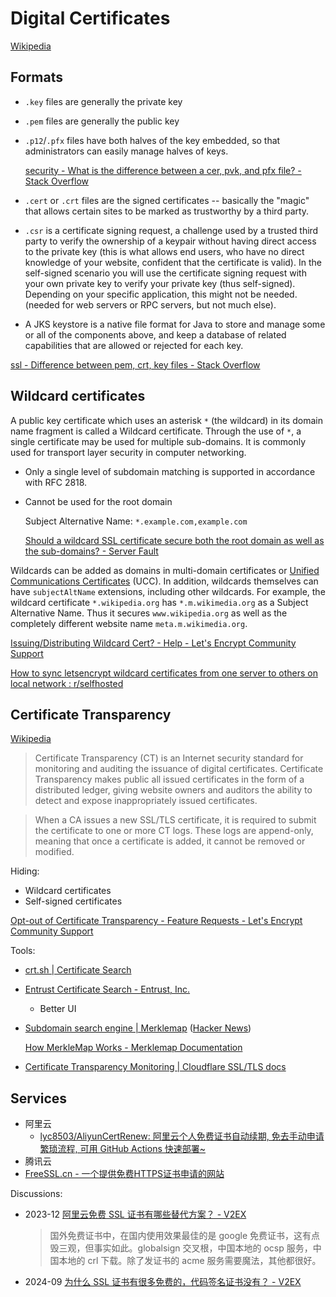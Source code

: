 # Digital Certificates
[Wikipedia](https://en.wikipedia.org/wiki/Public_key_certificate)

## Formats
- `.key` files are generally the private key
- `.pem` files are generally the public key
- `.p12`/`.pfx` files have both halves of the key embedded, so that administrators can easily manage halves of keys.

  [security - What is the difference between a cer, pvk, and pfx file? - Stack Overflow](https://stackoverflow.com/questions/2292495/what-is-the-difference-between-a-cer-pvk-and-pfx-file?rq=3)

- `.cert` or `.crt` files are the signed certificates -- basically the "magic" that allows certain sites to be marked as trustworthy by a third party.
- `.csr` is a certificate signing request, a challenge used by a trusted third party to verify the ownership of a keypair without having direct access to the private key (this is what allows end users, who have no direct knowledge of your website, confident that the certificate is valid). In the self-signed scenario you will use the certificate signing request with your own private key to verify your private key (thus self-signed). Depending on your specific application, this might not be needed. (needed for web servers or RPC servers, but not much else).
- A JKS keystore is a native file format for Java to store and manage some or all of the components above, and keep a database of related capabilities that are allowed or rejected for each key.

[ssl - Difference between pem, crt, key files - Stack Overflow](https://stackoverflow.com/questions/63195304/difference-between-pem-crt-key-files)

## Wildcard certificates
A public key certificate which uses an asterisk `*` (the wildcard) in its domain name fragment is called a Wildcard certificate. Through the use of `*`, a single certificate may be used for multiple sub-domains. It is commonly used for transport layer security in computer networking.

- Only a single level of subdomain matching is supported in accordance with RFC 2818.
- Cannot be used for the root domain

  Subject Alternative Name: `*.example.com,example.com`

  [Should a wildcard SSL certificate secure both the root domain as well as the sub-domains? - Server Fault](https://serverfault.com/questions/310530/should-a-wildcard-ssl-certificate-secure-both-the-root-domain-as-well-as-the-sub)

Wildcards can be added as domains in multi-domain certificates or [Unified Communications Certificates](https://en.wikipedia.org/wiki/Unified_Communications_Certificate "Unified Communications Certificate") (UCC). In addition, wildcards themselves can have `subjectAltName` extensions, including other wildcards. For example, the wildcard certificate `*.wikipedia.org` has `*.m.wikimedia.org` as a Subject Alternative Name. Thus it secures `www.wikipedia.org` as well as the completely different website name `meta.m.wikimedia.org`.

[Issuing/Distributing Wildcard Cert? - Help - Let's Encrypt Community Support](https://community.letsencrypt.org/t/issuing-distributing-wildcard-cert/132244)

[How to sync letsencrypt wildcard certificates from one server to others on local network : r/selfhosted](https://www.reddit.com/r/selfhosted/comments/137psu9/how_to_sync_letsencrypt_wildcard_certificates/)

## Certificate Transparency
[Wikipedia](https://community.letsencrypt.org/t/opt-out-of-certificate-transparency/58046)

> Certificate Transparency (CT) is an Internet security standard for monitoring and auditing the issuance of digital certificates. Certificate Transparency makes public all issued certificates in the form of a distributed ledger, giving website owners and auditors the ability to detect and expose inappropriately issued certificates.

> When a CA issues a new SSL/TLS certificate, it is required to submit the certificate to one or more CT logs. These logs are append-only, meaning that once a certificate is added, it cannot be removed or modified.

Hiding:
- Wildcard certificates
- Self-signed certificates

[Opt-out of Certificate Transparency - Feature Requests - Let's Encrypt Community Support](https://community.letsencrypt.org/t/opt-out-of-certificate-transparency/58046)

Tools:
- [crt.sh | Certificate Search](https://crt.sh/)
- [Entrust Certificate Search - Entrust, Inc.](https://ui.ctsearch.entrust.com/ui/ctsearchui)
  - Better UI
- [Subdomain search engine | Merklemap](https://www.merklemap.com/) ([Hacker News](https://news.ycombinator.com/item?id=41476383))
  
  [How MerkleMap Works - Merklemap Documentation](https://www.merklemap.com/documentation/how-it-works)
- [Certificate Transparency Monitoring | Cloudflare SSL/TLS docs](https://developers.cloudflare.com/ssl/edge-certificates/additional-options/certificate-transparency-monitoring/)

## Services
- 阿里云
  - [lyc8503/AliyunCertRenew: 阿里云个人免费证书自动续期, 免去手动申请繁琐流程, 可用 GitHub Actions 快速部署~](https://github.com/lyc8503/AliyunCertRenew)
- 腾讯云
- [FreeSSL.cn - 一个提供免费HTTPS证书申请的网站](https://freessl.cn/)

Discussions:
- 2023-12 [阿里云免费 SSL 证书有哪些替代方案？ - V2EX](https://v2ex.com/t/999627)

  > 国外免费证书中，在国内使用效果最佳的是 google 免费证书，这有点毁三观，但事实如此。globalsign 交叉根，中国本地的 ocsp 服务，中国本地的 crl 下载。除了发证书的 acme 服务需要魔法，其他都很好。

- 2024-09 [为什么 SSL 证书有很多免费的，代码签名证书没有？ - V2EX](https://www.v2ex.com/t/1075481#reply6)